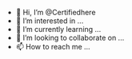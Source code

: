 - 👋 Hi, I’m @Certifiedhere
- 👀 I’m interested in ...
- 🌱 I’m currently learning ...
- 💞️ I’m looking to collaborate on ...
- 📫 How to reach me ...

<!---
Certifiedhere/Certifiedhere is a ✨ special ✨ repository because its `README.md` (this file) appears on your GitHub profile.
You can click the Preview link to take a look at your changes.
--->
